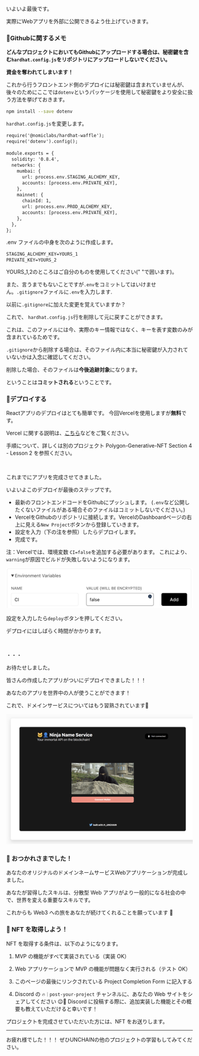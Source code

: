いよいよ最後です。

実際にWebアプリを外部に公開できるよう仕上げていきます。

### **🙉Githubに関するメモ**

**どんなプロジェクトにおいてもGithubにアップロードする場合は、秘密鍵を含む`hardhat.config.js`をリポジトリにアップロードしないでください。**

**資金を奪われてしまいます！**

これから行うフロントエンド側のデプロイには秘密鍵は含まれていませんが、後々のためにここでは`dotenv`というパッケージを使用して秘密鍵をより安全に扱う方法を挙げておきます。

```bash
npm install --save dotenv
```

`hardhat.config.js`を変更します。

```solidity
require('@nomiclabs/hardhat-waffle');
require('dotenv').config();

module.exports = {
  solidity: '0.8.4',
  networks: {
    mumbai: {
      url: process.env.STAGING_ALCHEMY_KEY,
      accounts: [process.env.PRIVATE_KEY],
    },
    mainnet: {
      chainId: 1,
      url: process.env.PROD_ALCHEMY_KEY,
      accounts: [process.env.PRIVATE_KEY],
    },
  },
};
```

.env ファイルの中身を次のように作成します。

```
STAGING_ALCHEMY_KEY=YOURS_1
PRIVATE_KEY=YOURS_2
```
YOURS_1,2のところはご自分のものを使用してください(" "で囲います)。

また、言うまでもないことですが`.env`をコミットしてはいけません。`.gitignore`ファイルに`.env`を入力します.

以前に`.gitignore`に加えた変更を覚えていますか？

これで、 `hardhat.config.js`行を削除して元に戻すことができます。

これは、このファイルには今、実際のキー情報ではなく、キーを表す変数のみが含まれているためです。

`.gitignore`から削除する場合は、そのファイル内に本当に秘密鍵が入力されていないかは入念に確認してください。

削除した場合、そのファイルは**今後追跡対象**になります。

ということは**コミットされる**ということです。

### 🚀デプロイする

Reactアプリのデプロイはとても簡単です。 今回Vercelを使用しますが**無料**です。

Vercel に関する説明は、[こちら](https://zenn.dev/lollipop_onl/articles/eoz-vercel-pricing-2020)などをご覧ください。

手順について、詳しくは別のプロジェクト Polygon-Generative-NFT Section 4 - Lesson 2 を参照ください。

<br/>

これまでにアプリを完成させてきました。

いよいよこのデプロイが最後のステップです。



- 最新のフロントエンドコードをGithubにプッシュします。 (`.env`など公開したくないファイルがある場合そのファイルはコミットしないでください。)
- VercelをGithubのリポジトリに接続します。VercelのDashboardページの右上に見える`New Project`ボタンから登録していきます。
- 設定を入力（下の注を参照）したらデプロイします。
- 完成です。

注：Vercelでは、環境変数 `CI=false`を追加する必要があります。 これにより、`warning`が原因でビルドが失敗しないようになります。

![](/public/images/6-Polygon-ENS-Domain/section-4/4_3_1.png)


設定を入力したら`deploy`ボタンを押してください。

デプロイにはしばらく時間がかかります。

<br/>

・・・

お待たせしました。

皆さんの作成したアプリがついにデプロイできました！！！

あなたのアプリを世界中の人が使うことができます！



これで、ドメインサービスについてはもう習熟されています🎉


![](/public/images/6-Polygon-ENS-Domain/section-4/4_3_2.png)


### 🎉 おつかれさまでした！

あなたのオリジナルのドメインネームサービスWebアプリケーションが完成しました。

あなたが習得したスキルは、分散型 Web アプリがより一般的になる社会の中で、世界を変える重要なスキルです。

これからも Web3 への旅をあなたが続けてくれることを願っています 🚀

### 🎫 NFT を取得しよう！

NFT を取得する条件は、以下のようになります。

1. MVP の機能がすべて実装されている（実装 OK）

2. Web アプリケーションで MVP の機能が問題なく実行される（テスト OK）

3. このページの最後にリンクされている Project Completion Form に記入する

4. Discord の `🔥｜post-your-project` チャンネルに、あなたの Web サイトをシェアしてください 😉🎉 Discord に投稿する際に、追加実装した機能とその概要も教えていただけると幸いです！

プロジェクトを完成させていただいた方には、NFT をお送りします。


---
お疲れ様でした！！！
ぜひUNCHAINの他のプロジェクトの学習もしてみてください。
